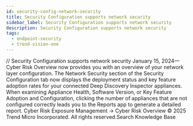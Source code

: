 ```yaml
---
id: security-config-network-security
title: Security Configuration supports network security
sidebar_label: Security Configuration supports network security
description: Security Configuration supports network security
tags:
  - endpoint-security
  - trend-vision-one
---
```


/*<![CDATA[*/ $('#title').html($('meta[name=map-description]').attr('content')); /*]]>*/ Security Configuration supports network security January 15, 2024—Cyber Risk Overview now provides you with an overview of your network layer configuration. The Network Security section of the Security Configuration tab now displays the deployment status and key feature adoption rates for your connected Deep Discovery Inspector appliances. When examining Appliance Health, Software Version, or Key Feature Adoption and Configuration, clicking the number of appliances that are not configured correctly leads you to the Reports app to generate a detailed report. Cyber Risk Exposure Management → Cyber Risk Overview © 2025 Trend Micro Incorporated. All rights reserved.Search Knowledge Base